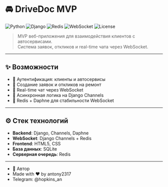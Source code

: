 # 🚘 DriveDoc MVP

![Python](https://img.shields.io/badge/Python-3.8-blue?logo=python&logoColor=white)
![Django](https://img.shields.io/badge/Django-4.2-green?logo=django)
![Redis](https://img.shields.io/badge/Redis-%23D82C20?logo=redis&logoColor=white)
![WebSocket](https://img.shields.io/badge/WebSocket-enabled-blue)
![License](https://img.shields.io/badge/license-MIT-lightgrey)

> MVP веб-приложения для взаимодействия клиентов с автосервисами.  
> Система заявок, откликов и real-time чата через WebSocket.

---

## ✨ Возможности

- 🔐 Аутентификация: клиенты и автосервисы
- 📄 Создание заявок и откликов на ремонт
- 💬 Real-time чат через WebSocket
- 🧠 Асинхронная логика на Django Channels
- 🧰 Redis + Daphne для стабильности WebSocket


---


## ⚙️ Стек технологий

- **Backend**: Django, Channels, Daphne
- **WebSocket**: Django Channels + Redis
- **Frontend**: HTML5, CSS
- **База данных**: SQLite 
- **Серверная очередь**: Redis

---

- 🤝 Автор
- Made with ❤️ by antony2317
- Telegram: @hopkins_an


